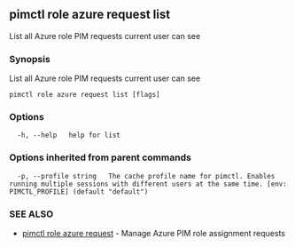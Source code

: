 ## pimctl role azure request list

List all Azure role PIM requests current user can see

### Synopsis

List all Azure role PIM requests current user can see

```
pimctl role azure request list [flags]
```

### Options

```
  -h, --help   help for list
```

### Options inherited from parent commands

```
  -p, --profile string   The cache profile name for pimctl. Enables running multiple sessions with different users at the same time. [env: PIMCTL_PROFILE] (default "default")
```

### SEE ALSO

* [pimctl role azure request](pimctl_role_azure_request.md)	 - Manage Azure PIM role assignment requests

